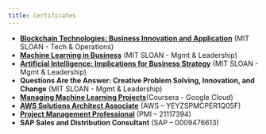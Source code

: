 ```yaml
---
title: Certificates
---
```


- [**Blockchain Technologies: Business Innovation and Application**](https://pdf.credential.net/wt8mqtbs_1721197781745.pdf)
  (MIT SLOAN - Tech & Operations)
- [**Machine Learning in Business**](https://pdf.credential.net/yf4cr6fq_1721197781745.pdf)
  (MIT SLOAN - Mgmt & Leadership)
- [**Artificial Intelligence: Implications for Business Strategy**](https://pdf.credential.net/1r2a0cxw_1721197781745.pdf)
  (MIT SLOAN - Mgmt & Leadership)
- **Questions Are the Answer: Creative Problem Solving, Innovation, and Change**
  (MIT SLOAN - Mgmt & Leadership)
- [**Managing Machine Learning Projects**](https://www.coursera.org/account/accomplishments/verify/FEYN8Y4BKYBQ)(Coursera - Google Cloud)
- [**AWS Solutions Architect Associate**](https://www.credly.com/badges/57adb393-a04d-4f23-888c-e43720ce50de/linked_in_profile)
  (AWS – YEYZSPMCPER1Q05F)
- [**Project Management Professional**](https://my.pmi.org/certification)
  (PMI – 21117394)
- **SAP Sales and Distribution Consultant**
  (SAP – 0009476613)
